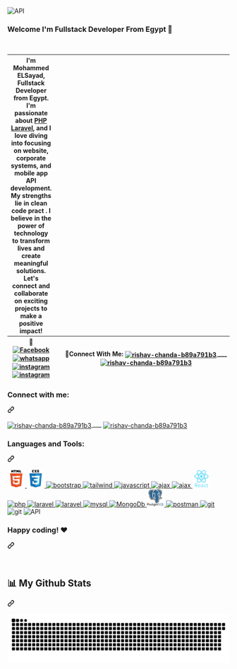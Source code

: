 
![API](https://github.com/elsayadewb/elsayadewb/assets/97060877/07455e14-4dac-4edd-a0a5-cea319b97cc2)
### Welcome I'm Fullstack Developer From Egypt 👋

<!--------------------------------------------------------------->
<!--------------------------------------------------------------->
<br>
 
<table>
<thead>
<tr>
<th>
 I'm Mohammed ELSayad,  Fullstack Developer  from Egypt. I'm passionate about 
  <a href="https://laravel.com/" rel="nofollow">
  PHP Laravel</a>, and I love diving into 
focusing on website, corporate systems, and mobile app API development. My strengths lie in clean code pract
. I believe in the power of technology to transform lives and create meaningful solutions. Let's connect and collaborate on exciting projects to make a positive impact!
</th>
<th>
 <a target="_blank" rel="noopener noreferrer" href="https://elsayadweb.com/">
 <img width="400px" align="right" src="https://media.licdn.com/dms/image/D4D03AQHCQ90a933PsA/profile-displayphoto-shrink_400_400/0/1683538107114?e=1721865600&v=beta&t=6fDHCV6rhrqmvqTVNpOdCrQm3UzXeAP0lkCjomAKre4" alt="" style="max-width: 100%;"></a>
</th>
</tr>



<tr>
<th>
   👋
 
 <a href="https://www.linkedin.com/in/elsayadweb/" rel="nofollow">
  <img align="center" src="https://upload.wikimedia.org/wikipedia/commons/thumb/1/1b/Facebook_icon.svg/2048px-Facebook_icon.svg.png" alt="Facebook" height="50" width="50" style="max-width: 100%;">
</a>
 
 
 <a href="https://api.whatsapp.com/send?phone=201140025208" rel="nofollow">
  <img align="center" src="https://almoustafacademy.com/default/whatspp-icon.gif" alt="whatsapp" height="50" width="50" style="max-width: 100%;">
</a>
 
 <a href="https://www.instagram.com/mhlsyd1134/" rel="nofollow">
  <img align="center" src="https://cdn2.iconfinder.com/data/icons/social-media-2285/512/1_Instagram_colored_svg_1-512.png" alt="instagram" height="50" width="50" style="max-width: 100%;">
</a>
 
 <a href="https://elsayadweb" rel="nofollow">
  <img align="center" src="https://cdn-icons-png.flaticon.com/512/3308/3308395.png" alt="instagram" height="50" width="50" style="max-width: 100%;">
</a>
</th>

<th>
 👋Connect With Me:

 <a target="_blank" rel="noopener noreferrer" href="https://elsayadweb.com/">
<a href="https://www.linkedin.com/in/elsayadweb/" rel="nofollow">
  <img align="center" src="https://raw.githubusercontent.com/rahuldkjain/github-profile-readme-generator/master/src/images/icons/Social/linked-in-alt.svg" alt="rishav-chanda-b89a791b3" height="30" width="40" style="max-width: 100%;">
</a> ___ 
<a href="mailto:elsayadweb@gmail.com" rel="nofollow">
  <img align="center" src="https://upload.wikimedia.org/wikipedia/commons/thumb/7/7e/Gmail_icon_%282020%29.svg/800px-Gmail_icon_%282020%29.svg.png" alt="rishav-chanda-b89a791b3" height="30" width="40" style="max-width: 100%;">
</a> 

</th>
</tr>




 
</thead>
</table>


<div class="markdown-heading" dir="auto">
  <h3 align="left" class="heading-element" dir="auto">
  Connect with me:</h3><a id="user-content-connect-with-me" class="anchor" aria-label="Permalink: Connect with me:" href="#connect-with-me">
  <svg class="octicon octicon-link" viewBox="0 0 16 16" version="1.1" width="16" height="16" aria-hidden="true">
  <path d="m7.775 3.275 1.25-1.25a3.5 3.5 0 1 1 4.95 4.95l-2.5 2.5a3.5 3.5 0 0 1-4.95 0 .751.751 0 0 1 .018-1.042.751.751 0 0 1 1.042-.018 1.998 1.998 0 0 0 2.83 0l2.5-2.5a2.002 2.002 0 0 0-2.83-2.83l-1.25 1.25a.751.751 0 0 1-1.042-.018.751.751 0 0 1-.018-1.042Zm-4.69 9.64a1.998 1.998 0 0 0 2.83 0l1.25-1.25a.751.751 0 0 1 1.042.018.751.751 0 0 1 .018 1.042l-1.25 1.25a3.5 3.5 0 1 1-4.95-4.95l2.5-2.5a3.5 3.5 0 0 1 4.95 0 .751.751 0 0 1-.018 1.042.751.751 0 0 1-1.042.018 1.998 1.998 0 0 0-2.83 0l-2.5 2.5a1.998 1.998 0 0 0 0 2.83Z">

</path></svg></a></div>
<a href="https://www.linkedin.com/in/elsayadweb/" rel="nofollow">
  <img align="center" src="https://raw.githubusercontent.com/rahuldkjain/github-profile-readme-generator/master/src/images/icons/Social/linked-in-alt.svg" alt="rishav-chanda-b89a791b3" height="30" width="40" style="max-width: 100%;">
</a> ___ 
<a href="mailto:elsayadweb@gmail.com" rel="nofollow">
  <img align="center" src="https://upload.wikimedia.org/wikipedia/commons/thumb/7/7e/Gmail_icon_%282020%29.svg/800px-Gmail_icon_%282020%29.svg.png" alt="rishav-chanda-b89a791b3" height="30" width="40" style="max-width: 100%;">
</a>



 
 
<p dir="auto">

</p>
<div class="markdown-heading" dir="auto">
  <h3 align="left" class="heading-element" dir="auto">
  Languages and Tools:</h3><a id="user-content-languages-and-tools" class="anchor" aria-label="Permalink: Languages and Tools:" href="#languages-and-tools">
  <svg class="octicon octicon-link" viewBox="0 0 16 16" version="1.1" width="16" height="16" aria-hidden="true">
  <path d="m7.775 3.275 1.25-1.25a3.5 3.5 0 1 1 4.95 4.95l-2.5 2.5a3.5 3.5 0 0 1-4.95 0 .751.751 0 0 1 .018-1.042.751.751 0 0 1 1.042-.018 1.998 1.998 0 0 0 2.83 0l2.5-2.5a2.002 2.002 0 0 0-2.83-2.83l-1.25 1.25a.751.751 0 0 1-1.042-.018.751.751 0 0 1-.018-1.042Zm-4.69 9.64a1.998 1.998 0 0 0 2.83 0l1.25-1.25a.751.751 0 0 1 1.042.018.751.751 0 0 1 .018 1.042l-1.25 1.25a3.5 3.5 0 1 1-4.95-4.95l2.5-2.5a3.5 3.5 0 0 1 4.95 0 .751.751 0 0 1-.018 1.042.751.751 0 0 1-1.042.018 1.998 1.998 0 0 0-2.83 0l-2.5 2.5a1.998 1.998 0 0 0 0 2.83Z">

</path></svg></a></div>
<p align="left" dir="auto">
   <a href="https://www.w3.org/html/" rel="nofollow">
   <img src="https://raw.githubusercontent.com/devicons/devicon/master/icons/html5/html5-original-wordmark.svg" alt="html5" width="40" height="40" style="max-width: 100%;">
 </a> 
 <a href="https://www.w3schools.com/css/" rel="nofollow">
   <img src="https://raw.githubusercontent.com/devicons/devicon/master/icons/css3/css3-original-wordmark.svg" alt="css3" width="40" height="40" style="max-width: 100%;">
 </a> 
  <a href="https://getbootstrap.com" rel="nofollow">
   <img src="https://cdn-icons-png.flaticon.com/512/5968/5968672.png" alt="bootstrap" width="40" height="40" style="max-width: 100%;">
 </a> 
 
 <a href="https://tailwindcss.com/" rel="nofollow">
   <img src="https://camo.githubusercontent.com/0568e2de313626b2bd9b96f326941b012d45e9a4db1a23aa78bd8036207e57f8/68747470733a2f2f7777772e766563746f726c6f676f2e7a6f6e652f6c6f676f732f7461696c77696e646373732f7461696c77696e646373732d69636f6e2e737667" alt="tailwind" width="40" height="40" data-canonical-src="https://www.vectorlogo.zone/logos/tailwindcss/tailwindcss-icon.svg" style="max-width: 100%;">
 </a>
  
 
 

 
 
 <a href="https://developer.mozilla.org/en-US/docs/Web/JavaScript" rel="nofollow">
   <img src="https://www.freepnglogos.com/uploads/javascript/javascript-online-logo-for-website-0.png" alt="javascript" width="40" height="40" style="max-width: 100%;">
 </a>    
 
 

 
 <a href="https://www.w3schools.com/js/js_ajax_intro.asp" rel="nofollow">
   <img src="https://coregenicsoftwares.com/wp-content/uploads/2022/01/pngkit_ajax-logo-png_3783642.png" alt="ajax" width="40" height="40" style="max-width: 100%;">
 </a>   
 
  
 <a href="https://jquery.com/" rel="nofollow">
   <img src="https://seeklogo.com/images/J/jquery-logo-CFE6ECE363-seeklogo.com.png" alt="ajax" width="40" height="40" style="max-width: 100%;">
 </a>    

 
  <a href="https://reactjs.org/" rel="nofollow">
   <img src="https://raw.githubusercontent.com/devicons/devicon/master/icons/react/react-original-wordmark.svg" alt="react" width="40" height="40" style="max-width: 100%;">
 </a> 
 
 
  <a href="https://www.php.net" rel="nofollow">
     <img src="https://iconape.com/wp-content/files/hc/353261/png/353261.png" alt="php" width="40" height="40" style="max-width: 100%;">
 </a> 
 
<a href="https://laravel.com/" rel="nofollow">

  <img src="https://user-images.githubusercontent.com/1915268/67271712-b77c4a00-f4d8-11e9-85d1-ea6875a06903.png" alt="laravel" width="40" height="40" style="max-width: 100%;">
 </a> 
 
<a href="https://wordpress.org/" rel="nofollow">

  <img src="https://upload.wikimedia.org/wikipedia/commons/9/93/Wordpress_Blue_logo.png" alt="laravel" width="40" height="40" style="max-width: 100%;">
 </a> 
  <a href="https://www.mysql.com/" rel="nofollow">
   <img src="https://i.pinimg.com/originals/cc/2a/d1/cc2ad105c2818e224bfb3bafb480e659.png" alt="mysql" width="40" height="40" style="max-width: 100%;">
 </a> 
 
 <a href="https://www.mongodb.com/" rel="nofollow">
   <img src="https://static-00.iconduck.com/assets.00/database-mongo-db-icon-1954x2048-wrw32e9l.png" alt="MongoDb" width="40" height="40" style="max-width: 100%;">
 </a> 
 
   <a href="https://www.postgresql.org" rel="nofollow">
     <img src="https://raw.githubusercontent.com/devicons/devicon/master/icons/postgresql/postgresql-original-wordmark.svg" alt="postgresql" width="40" height="40" style="max-width: 100%;">
 </a>

   <a href="https://postman.com" rel="nofollow">
   <img src="https://camo.githubusercontent.com/a13ca5b988ada41839ebe4f88455e63419a1b56fcb5eda207794cd1649a61d2c/68747470733a2f2f7777772e766563746f726c6f676f2e7a6f6e652f6c6f676f732f676574706f73746d616e2f676574706f73746d616e2d69636f6e2e737667" alt="postman" width="40" height="40" data-canonical-src="https://www.vectorlogo.zone/logos/getpostman/getpostman-icon.svg" style="max-width: 100%;">
 </a> 
 
 <a href="https://git-scm.com/" rel="nofollow">
   <img src="https://camo.githubusercontent.com/fcafa5ebc1f5f789ae7d012a3ecd8fe7bda49516591caf7c37698f764165d880/68747470733a2f2f7777772e766563746f726c6f676f2e7a6f6e652f6c6f676f732f6769742d73636d2f6769742d73636d2d69636f6e2e737667" alt="git" width="40" height="40" data-canonical-src="https://www.vectorlogo.zone/logos/git-scm/git-scm-icon.svg" style="max-width: 100%;">
 </a> 
 <a   rel="nofollow">
   <img src="https://www.iconpacks.net/icons/2/free-database-server-icon-2375-thumb.png" alt="git" width="40" height="40" data-canonical-src="https://www.vectorlogo.zone/logos/git-scm/git-scm-icon.svg" style="max-width: 100%;">
 </a> 
 <a   herf="https://www.tealhq.com/career-paths/api-developer" rel="nofollow">
   <img src="https://cdn-icons-png.flaticon.com/512/6213/6213702.png" alt="API" width="40" height="40" data-canonical-src="https://www.vectorlogo.zone/logos/git-scm/git-scm-icon.svg" style="max-width: 100%;">
 </a> 
 
 </p>
<div class="markdown-heading" dir="auto">
  <h3 class="heading-element" dir="auto">
  Happy coding! ❤️</h3><a id="user-content-happy-coding-️" class="anchor" aria-label="Permalink: Happy coding! ❤️" href="#happy-coding-️">
  <svg class="octicon octicon-link" viewBox="0 0 16 16" version="1.1" width="16" height="16" aria-hidden="true">
  <path d="m7.775 3.275 1.25-1.25a3.5 3.5 0 1 1 4.95 4.95l-2.5 2.5a3.5 3.5 0 0 1-4.95 0 .751.751 0 0 1 .018-1.042.751.751 0 0 1 1.042-.018 1.998 1.998 0 0 0 2.83 0l2.5-2.5a2.002 2.002 0 0 0-2.83-2.83l-1.25 1.25a.751.751 0 0 1-1.042-.018.751.751 0 0 1-.018-1.042Zm-4.69 9.64a1.998 1.998 0 0 0 2.83 0l1.25-1.25a.751.751 0 0 1 1.042.018.751.751 0 0 1 .018 1.042l-1.25 1.25a3.5 3.5 0 1 1-4.95-4.95l2.5-2.5a3.5 3.5 0 0 1 4.95 0 .751.751 0 0 1-.018 1.042.751.751 0 0 1-1.042.018 1.998 1.998 0 0 0-2.83 0l-2.5 2.5a1.998 1.998 0 0 0 0 2.83Z">

</path></svg></a></div>
<!-- <div class="markdown-heading" dir="auto"> -->
  <br><h2 class="heading-element" dir="auto">
  📊 My Github Stats</h2>

<a id="user-content--my-github-stats" class="anchor" aria-label="Permalink: 📊 My Github Stats" href="#-my-github-stats">
  <svg class="octicon octicon-link" viewBox="0 0 16 16" version="1.1" width="16" height="16" aria-hidden="true">
  <path d="m7.775 3.275 1.25-1.25a3.5 3.5 0 1 1 4.95 4.95l-2.5 2.5a3.5 3.5 0 0 1-4.95 0 .751.751 0 0 1 .018-1.042.751.751 0 0 1 1.042-.018 1.998 1.998 0 0 0 2.83 0l2.5-2.5a2.002 2.002 0 0 0-2.83-2.83l-1.25 1.25a.751.751 0 0 1-1.042-.018.751.751 0 0 1-.018-1.042Zm-4.69 9.64a1.998 1.998 0 0 0 2.83 0l1.25-1.25a.751.751 0 0 1 1.042.018.751.751 0 0 1 .018 1.042l-1.25 1.25a3.5 3.5 0 1 1-4.95-4.95l2.5-2.5a3.5 3.5 0 0 1 4.95 0 .751.751 0 0 1-.018 1.042.751.751 0 0 1-1.042.018 1.998 1.998 0 0 0-2.83 0l-2.5 2.5a1.998 1.998 0 0 0 0 2.83Z">

</path></svg></a></div>
 

 <themed-picture data-catalyst-inline="true" data-catalyst="">
  <picture>
  <source media="(prefers-color-scheme: dark)" srcset="https://raw.githubusercontent.com/MohaElbadry/MohaElbadry/output/github-contribution-grid-snake-dark.svg">

  <source media="(prefers-color-scheme: light)" srcset="https://raw.githubusercontent.com/MohaElbadry/MohaElbadry/output/github-contribution-grid-snake.svg">

  <img alt="github contribution grid snake animation" src="https://raw.githubusercontent.com/MohaElbadry/MohaElbadry/output/github-contribution-grid-snake.svg" style="visibility:visible;max-width:100%;">

</picture></themed-picture>












<!--
**elsayadewb/elsayadewb** is a ✨ _special_ ✨ repository because its `README.md` (this file) appears on your GitHub profile.
 
Here are some ideas to get you started:

- 🔭 I’m currently working on Mo4Network
- 🌱 I’m currently learning ...
- 👯 I’m looking to collaborate on ...
- 🤔 I’m looking for help with ...
- 💬 Ask me about ...
- 📫 How to reach me: ...
- 😄 Pronouns: ...
- ⚡ Fun fact: ...
-->



<!--------------------------------------------------------------->
<!--------------------------------------------------------------->
<!--
**elsayadewb/elsayadewb** is a ✨ _special_ ✨ repository because its `README.md` (this file) appears on your GitHub profile.
 
Here are some ideas to get you started:

- 🔭 I’m currently working on Mo4Network
- 🌱 I’m currently learning ...
- 👯 I’m looking to collaborate on ...
- 🤔 I’m looking for help with ...
- 💬 Ask me about ...
- 📫 How to reach me: ...
- 😄 Pronouns: ...
- ⚡ Fun fact: ...
-->

